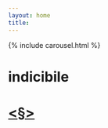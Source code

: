 ```yaml
---
layout: home
title:
---
```


{% include carousel.html %}
# indicibile
# <a href="#" onclick="randomSite();"><§></a>


